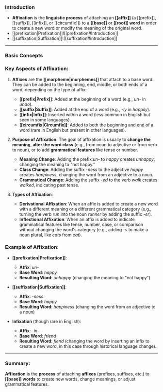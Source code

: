 ### Introduction
- **Affixation** is the **linguistic process** of attaching an **[[affix]]** (a [[prefix]], [[suffix]], [[infix]], or [[circumfix]]) to a **[[base]]** or **[[root]] word** in order to create a new word or modify the meaning of the original word.
- [[prefixation|Prefixation]]![[prefixation#Introduction]]
- [[suffixation|Suffixation]]![[suffixation#introduction]]

---
### Basic Concepts




### Key Aspects of Affixation:

1. **Affixes** are the **[[morpheme|morphemes]]** that attach to a base word. They can be added to the beginning, end, middle, or both ends of a word, depending on the type of affix:
    
    - **[[prefix|Prefix]]**: Added at the beginning of a word (e.g., _un-_ in _undo_).
    - **[[suffix|Suffix]]**: Added at the end of a word (e.g., _-ly_ in _happily_).
    - **[[infix|Infix]]**: Inserted within a word (less common in English but seen in some languages).
    - **[[circumfix|Circumfix]]**: Added to both the beginning and end of a word (rare in English but present in other languages).
2. **Purpose of Affixation**: The goal of affixation is usually to **change the meaning**, **alter the word class** (e.g., from noun to adjective or from verb to noun), or to add **grammatical features** like tense or number.
    
    - **Meaning Change**: Adding the prefix _un-_ to _happy_ creates _unhappy_, changing the meaning to "not happy."
    - **Class Change**: Adding the suffix _-ness_ to the adjective _happy_ creates _happiness_, changing the word from an adjective to a noun.
    - **Grammatical Change**: Adding the suffix _-ed_ to the verb _walk_ creates _walked_, indicating past tense.
3. **Types of Affixation**:
    
    - **Derivational Affixation**: When an affix is added to create a new word with a different meaning or a different grammatical category (e.g., turning the verb _run_ into the noun _runner_ by adding the suffix _-er_).
    - **Inflectional Affixation**: When an affix is added to indicate grammatical features like tense, number, case, or comparison without changing the word's category (e.g., adding _-s_ to make a noun plural, like _cats_ from _cat_).

### Example of Affixation:

- **[[prefixation|Prefixation]]**:
    
    - **Affix**: _un-_
    - **Base Word**: _happy_
    - **Resulting Word**: _unhappy_ (changing the meaning to "not happy")
- **[[suffixation|Suffixation]]**:
    
    - **Affix**: _-ness_
    - **Base Word**: _happy_
    - **Resulting Word**: _happiness_ (changing the word from an adjective to a noun)
- **Infixation** (though rare in English):
    
    - **Affix**: _-in-_
    - **Base Word**: _friend_
    - **Resulting Word**: _fiend_ (changing the word by inserting an infix to create a new word, in this case through historical language change).

---

### Summary:

**Affixation** is the **process** of attaching **affixes** (prefixes, suffixes, etc.) to **[[base]] words** to create new words, change meanings, or adjust grammatical features.